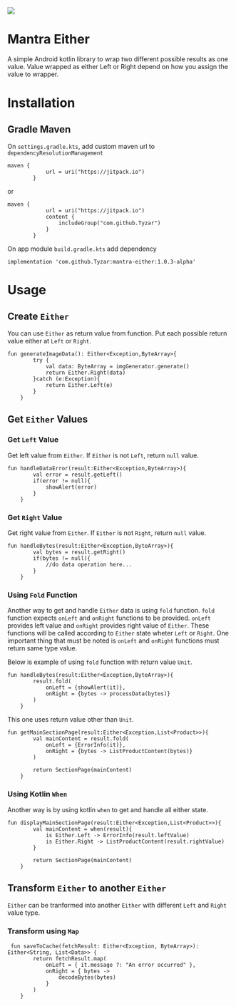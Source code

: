 [![](https://jitpack.io/v/Tyzar/mantra-either.svg)](https://jitpack.io/#Tyzar/mantra-either)



# Mantra Either

A simple Android kotlin library to wrap two different possible results as one value. Value wrapped as either Left or Right depend on how you assign the value to wrapper.

# Installation

## Gradle Maven

On `settings.gradle.kts`, add custom maven url to `dependencyResolutionManagement`
```
maven {
            url = uri("https://jitpack.io")
        }

```
or
```
maven {
            url = uri("https://jitpack.io")
            content {
                includeGroup("com.github.Tyzar")
            }
        }

```

On app module `build.gradle.kts` add dependency
```
implementation 'com.github.Tyzar:mantra-either:1.0.3-alpha'

```
# Usage

## Create `Either`
You can use `Either` as return value from function. Put each possible return value either at `Left` or `Right`.
```
fun generateImageData(): Either<Exception,ByteArray>{
        try {
            val data: ByteArray = imgGenerator.generate()
            return Either.Right(data)
        }catch (e:Exception){
            return Either.Left(e)
        }
    }

```
## Get `Either` Values

### Get `Left` Value
Get left value from `Either`. If `Either` is not `Left`, return `null` value.
```
fun handleDataError(result:Either<Exception,ByteArray>){
        val error = result.getLeft()
        if(error != null){
            showAlert(error)
        }
    }

```

### Get `Right` Value
Get right value from `Either`. If `Either` is not `Right`, return `null` value.
```
fun handleBytes(result:Either<Exception,ByteArray>){
        val bytes = result.getRight()
        if(bytes != null){
            //do data operation here...
        }
    }

```

### Using `Fold` Function
Another way to get and handle `Either` data is using `fold` function. `fold` function expects `onLeft` and `onRight` functions to be provided. 
`onLeft` provides left value and `onRight` provides right value of `Either`. These functions will be called according to `Either` state wheter `Left` or `Right`. 
One important thing that must be noted is `onLeft` and `onRight` functions must return same type value.

Below is example of using `fold` function with return value `Unit`.
```
fun handleBytes(result:Either<Exception,ByteArray>){
        result.fold(
            onLeft = {showAlert(it)},
            onRight = {bytes -> processData(bytes)}
        )
    }

```
This one uses return value other than `Unit`.
```
fun getMainSectionPage(result:Either<Exception,List<Product>>){
        val mainContent = result.fold(
            onLeft = {ErrorInfo(it)},
            onRight = {bytes -> ListProductContent(bytes)}
        )

        return SectionPage(mainContent)
    }

```

### Using Kotlin `When`
Another way is by using kotlin `when` to get and handle all either state.
```
fun displayMainSectionPage(result:Either<Exception,List<Product>>){
        val mainContent = when(result){
            is Either.Left -> ErrorInfo(result.leftValue)
            is Either.Right -> ListProductContent(result.rightValue) 
        }

        return SectionPage(mainContent)
    }

```

## Transform `Either` to another `Either`
`Either` can be tranformed into another `Either` with different `Left` and `Right` value type.
### Transform using `Map`
```
 fun saveToCache(fetchResult: Either<Exception, ByteArray>): Either<String, List<Data>> {
        return fetchResult.map(
            onLeft = { it.message ?: "An error occurred" },
            onRight = { bytes ->
                decodeBytes(bytes)
            }
        )
    }

```
